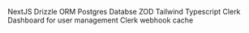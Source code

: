 NextJS
Drizzle ORM
Postgres Databse
ZOD
Tailwind
Typescript
Clerk Dashboard for user management
Clerk webhook
cache
